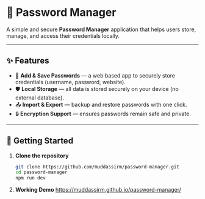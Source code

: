 # 🔐 Password Manager

A simple and secure **Password Manager** application that helps users store, manage, and access their credentials locally.  

---

## ✨ Features

- 🔑 **Add & Save Passwords** — a web based app to securely store credentials (username, password, website).  
- 🛡️ **Local Storage** — all data is stored securely on your device (no external database).  
- 📤 **Import & Export** — backup and restore passwords with one click.  
- 🔒 **Encryption Support** — ensures passwords remain safe and private.  
---

## 🚀 Getting Started

1. **Clone the repository**  
   ```bash
   git clone https://github.com/muddassirm/password-manager.git
   cd password-manager
   npm run dev
2. **Working Demo**
   https://muddassirm.github.io/password-manager/
   